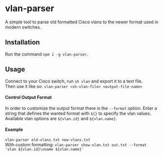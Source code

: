 # vlan-parser

A simple tool to parse old formatted Cisco vlans to the newer format used in modern switches.

## Installation
Run the command ```npm i -g vlan-parser```.

## Usage
Connect to your Cisco switch, run ```sh vlan``` and export it to a text file.<br>
Then use it like so: ```vlan-parser <sh-vlan-file> <output-file-name>```

#### Control Output Format
In order to customize the output format there is the ```--format``` option.
Enter a string that defines the wanted format with ```${}``` to specify the vlan values.
Available vlan options are ```${vlan.id}``` and ```${vlan.name}```.

#### Example
```vlan-parser old-vlans.txt new-vlans.txt```<br>
With custom formatting: ```vlan-parser show-vlan.txt out.txt --format 'vlan ${vlan.id}\nname ${vlan.name}'```
